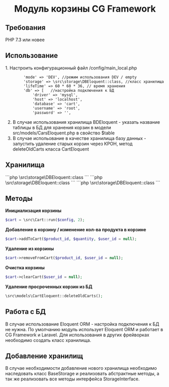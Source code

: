 <p align="center">
    <h1 align="center">Модуль корзины CG Framework</h1>

</p>
<p align="left">
<h2>Требования</h2>
PHP 7.3 или новее
<h2>Использование</h2>
1. Настроить конфигурационный файл /config/main_local.php

            'mode' => 'DEV', //режим использования DEV / empty
            'storage' => \src\storage\DBEloquent::class, //класс хранилища
            'lifeTime' => 60 * 60 * 36, // время хранения
            'db' => [   //настройка подключения к БД
                'driver' => 'mysql',
                'host' => 'localhost',
                'database' => 'cart',
                'username' => 'root',
                'password' => '',
           

2. В случае использования хранилища BDEloquent - указать название таблицы в БД для хранения корзин в модели src/models/CarsEloquent.php в свойство $table
3. В случае испольование в качестве хранилища базу данных - запустить удаление старых корзин через КРОН, метод deleteOldCarts класса CartEloquent
<h2>Хранилища</h2>
```php
\src\storage\DBEloquent::class
```
```php
\src\storage\DBEloquent::class
```
```php
\src\storage\DBEloquent::class
```

<h2>Методы</h2>

**Инициализация корзины**<br>
```php
$cart = \src\Cart::run($config, 2); 
```
**Добавление в корзину / изменение кол-ва продукта в корзине**<br>
```php
$cart->addToCart($product_id, $quantity, $user_id = null);
```
**Удаление из корзины**<br>
```php
$cart->removeFromCart($product_id, $user_id = null);
```
**Очистка корзины**<br>
```php
$cart->clearCart($user_id = null);
```
**Удаление просроченных корзин из БД**<br>
```php
\src\models\CartEloquent::deleteOldCarts();
```
<h2>Работа с БД</h2> 
В случае использование Eloquent ORM - настройка подключения к БД не нужна. 
По умолчанию модуль использует Eloquent ORM и работает в CG Framework и Laravel. Для использования в других фрейворках необходимо создать класс хранилища.

<h2>Добавление хранилищ</h2>
В случае необходимости добавление нового хранилища необходимо наследовать класс BaseStorage и реализовать абстрактные методы, а так же реализовать все методы интерфейса StorageInterface. 
